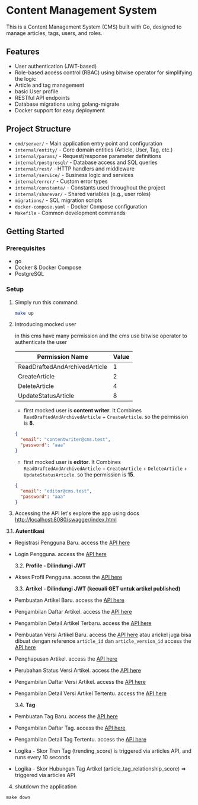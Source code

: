 # Content Management System

This is a Content Management System (CMS) built with Go, designed to manage articles, tags, users, and roles.

## Features

- User authentication (JWT-based)
- Role-based access control (RBAC) using bitwise operator for simplifying the logic
- Article and tag management
- basic User profile
- RESTful API endpoints
- Database migrations using golang-migrate
- Docker support for easy deployment

## Project Structure

- `cmd/server/` - Main application entry point and configuration
- `internal/entity/` - Core domain entities (Article, User, Tag, etc.)
- `internal/params/` - Request/response parameter definitions
- `internal/postgresql/` - Database access and SQL queries
- `internal/rest/` - HTTP handlers and middleware
- `internal/service/` - Business logic and services
- `internal/error/` - Custom error types
- `internal/constanta/` - Constants used throughout the project
- `internal/sharevar/` - Shared variables (e.g., user roles)
- `migrations/` - SQL migration scripts
- `docker-compose.yaml` - Docker Compose configuration
- `Makefile` - Common development commands

## Getting Started

### Prerequisites

- go
- Docker & Docker Compose
- PostgreSQL

### Setup

1. Simply run this command:

   ```bash
   make up
   ```

2. Introducing mocked user

   in this cms have many permission and the cms use bitwise operator to authenticate the user

   | Permission Name               | Value |
   | ----------------------------- | ----- |
   | ReadDraftedAndArchivedArticle | 1     |
   | CreateArticle                 | 2     |
   | DeleteArticle                 | 4     |
   | UpdateStatusArticle           | 8     |

   - first mocked user is **content writer**. It Combines `ReadDraftedAndArchivedArticle` + `CreateArticle`. so the permission is **8**.

   ```json
   {
     "email": "contentwriter@cms.test",
     "password": "aaa"
   }
   ```

   - first mocked user is **editor**. It Combines `ReadDraftedAndArchivedArticle` + `CreateArticle` + `DeleteArticle` + `UpdateStatusArticle`. so the permission is **15**.

   ```json
   {
     "email": "editor@cms.test",
     "password": "aaa"
   }
   ```

3. Accessing the API
   let's explore the app using docs [http://localhost:8080/swagger/index.html](http://localhost:8080/swagger/index.html)

3.1. **Autentikasi**

- Registrasi Pengguna Baru. access the [API here](http://localhost:8080/swagger/index.html#/Auth/post_auth_register)
- Login Pengguna. access the [API here](http://localhost:8080/swagger/index.html#/Auth/post_auth_login)

  3.2. **Profile - Dilindungi JWT**

- Akses Profil Pengguna. access the [API here](http://localhost:8080/swagger/index.html#/Profile/get_profile)

  3.3. **Artikel - Dilindungi JWT (kecuali GET untuk artikel published)**

- Pembuatan Artikel Baru. access the [API here](http://localhost:8080/swagger/index.html#/articles/post_articles)
- Pengambilan Daftar Artikel. access the [API here](http://localhost:8080/swagger/index.html#/articles/get_articles)
- Pengambilan Detail Artikel Terbaru. access the [API here](http://localhost:8080/swagger/index.html#/articles/get_articles__articleID_)
- Pembuatan Versi Artikel Baru. access the [API here](http://localhost:8080/swagger/index.html#/articles/post_articles__articleID__versions) atau arickel juga bisa dibuat dengan reference `article_id` dan `article_version_id` access the [API here](http://localhost:8080/swagger/index.html#/articles/post_articles__articleID__versions__articleVersionID_)
- Penghapusan Artikel. access the [API here](http://localhost:8080/swagger/index.html#/articles/delete_articles__articleID_)
- Perubahan Status Versi Artikel. access the [API here](http://localhost:8080/swagger/index.html#/articles/put_articles__articleID__versions__articleVersionID__status)
- Pengambilan Daftar Versi Artikel. access the [API here](http://localhost:8080/swagger/index.html#/articles/get_articles__articleID__versions)
- Pengambilan Detail Versi Artikel Tertentu. access the [API here](http://localhost:8080/swagger/index.html#/articles/post_articles__articleID__versions__articleVersionID_)

  3.4. **Tag**

- Pembuatan Tag Baru. access the [API here](http://localhost:8080/swagger/index.html#/Tags/post_tags)
- Pengambilan Daftar Tag. access the [API here](http://localhost:8080/swagger/index.html#/Tags/get_tags)
- Pengambilan Detail Tag Tertentu. access the [API here](http://localhost:8080/swagger/index.html#/Tags/get_tags__name_)
- Logika - Skor Tren Tag (trending_score) is triggered via articles API, and runs every 10 seconds
- Logika - Skor Hubungan Tag Artikel (article_tag_relationship_score) => triggered via articles API

4. shutdown the application

```
make down
```
